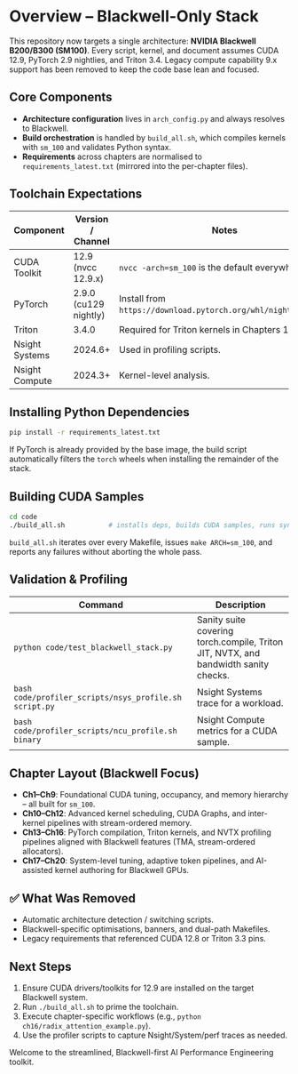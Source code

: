 # Overview – Blackwell-Only Stack

This repository now targets a single architecture: **NVIDIA Blackwell B200/B300 (SM100)**. Every script, kernel, and document assumes CUDA 12.9, PyTorch 2.9 nightlies, and Triton 3.4. Legacy compute capability 9.x support has been removed to keep the code base lean and focused.

## Core Components
- **Architecture configuration** lives in `arch_config.py` and always resolves to Blackwell.
- **Build orchestration** is handled by `build_all.sh`, which compiles kernels with `sm_100` and validates Python syntax.
- **Requirements** across chapters are normalised to `requirements_latest.txt` (mirrored into the per-chapter files).

## Toolchain Expectations
| Component | Version / Channel | Notes |
|-----------|------------------|-------|
| CUDA Toolkit | 12.9 (nvcc 12.9.x) | `nvcc -arch=sm_100` is the default everywhere. |
| PyTorch | 2.9.0 (cu129 nightly) | Install from `https://download.pytorch.org/whl/nightly/cu129`. |
| Triton | 3.4.0 | Required for Triton kernels in Chapters 14 & 16. |
| Nsight Systems | 2024.6+ | Used in profiling scripts. |
| Nsight Compute | 2024.3+ | Kernel-level analysis. |

## Installing Python Dependencies
```bash
pip install -r requirements_latest.txt
```
If PyTorch is already provided by the base image, the build script automatically filters the `torch` wheels when installing the remainder of the stack.

## Building CUDA Samples
```bash
cd code
./build_all.sh           # installs deps, builds CUDA samples, runs syntax checks
```
`build_all.sh` iterates over every Makefile, issues `make ARCH=sm_100`, and reports any failures without aborting the whole pass.

## Validation & Profiling
| Command | Description |
|---------|-------------|
| `python code/test_blackwell_stack.py` | Sanity suite covering torch.compile, Triton JIT, NVTX, and bandwidth sanity checks. |
| `bash code/profiler_scripts/nsys_profile.sh script.py` | Nsight Systems trace for a workload. |
| `bash code/profiler_scripts/ncu_profile.sh binary` | Nsight Compute metrics for a CUDA sample. |

## Chapter Layout (Blackwell Focus)
- **Ch1–Ch9**: Foundational CUDA tuning, occupancy, and memory hierarchy – all built for `sm_100`.
- **Ch10–Ch12**: Advanced kernel scheduling, CUDA Graphs, and inter-kernel pipelines with stream-ordered memory.
- **Ch13–Ch16**: PyTorch compilation, Triton kernels, and NVTX profiling pipelines aligned with Blackwell features (TMA, stream-ordered allocators).
- **Ch17–Ch20**: System-level tuning, adaptive token pipelines, and AI-assisted kernel authoring for Blackwell GPUs.

## ✅ What Was Removed
- Automatic architecture detection / switching scripts.
- Blackwell-specific optimisations, banners, and dual-path Makefiles.
- Legacy requirements that referenced CUDA 12.8 or Triton 3.3 pins.

## Next Steps
1. Ensure CUDA drivers/toolkits for 12.9 are installed on the target Blackwell system.
2. Run `./build_all.sh` to prime the toolchain.
3. Execute chapter-specific workflows (e.g., `python ch16/radix_attention_example.py`).
4. Use the profiler scripts to capture Nsight/System/perf traces as needed.

Welcome to the streamlined, Blackwell-first AI Performance Engineering toolkit.
